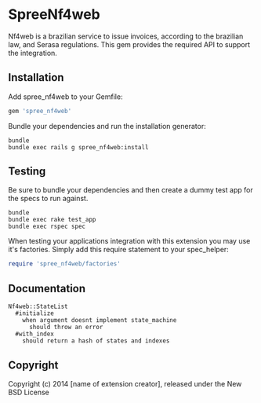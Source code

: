 SpreeNf4web
===========

Nf4web is a brazilian service to issue invoices, according to the
brazilian law, and Serasa regulations. This gem provides the required
API to support the integration.

Installation
------------

Add spree_nf4web to your Gemfile:

```ruby
gem 'spree_nf4web'
```

Bundle your dependencies and run the installation generator:

```shell
bundle
bundle exec rails g spree_nf4web:install
```

Testing
-------

Be sure to bundle your dependencies and then create a dummy test app for the specs to run against.

```shell
bundle
bundle exec rake test_app
bundle exec rspec spec
```

When testing your applications integration with this extension you may use it's factories.
Simply add this require statement to your spec_helper:

```ruby
require 'spree_nf4web/factories'
```

Documentation
-------------
```
Nf4web::StateList
  #initialize
    when argument doesnt implement state_machine
      should throw an error
  #with_index
    should return a hash of states and indexes
```

Copyright
---------

Copyright (c) 2014 [name of extension creator], released under the New BSD License
